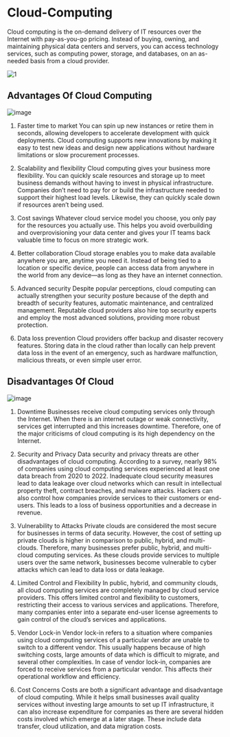 # Cloud-Computing

 Cloud computing is the on-demand delivery of IT resources over the Internet with pay-as-you-go pricing. Instead of buying, owning, and maintaining physical data centers and servers, you can access technology services, such as computing power, storage, and databases, on an as-needed basis from a cloud provider.

 ![1](https://github.com/rahulbansal29/Cloud-Computing/assets/145260475/f54598b2-1241-49f4-ad0f-ca1a6e2069c2)

 
## Advantages Of Cloud Computing

![image](https://github.com/rahulbansal29/Cloud-Computing/assets/145260475/a9991620-6886-4edd-9ed9-798efd8e6fe0)


1. Faster time to market
You can spin up new instances or retire them in seconds, allowing developers to accelerate development with quick deployments. Cloud computing supports new innovations by making it easy to test new ideas and design new applications without hardware limitations or slow procurement processes.

2. Scalability and flexibility
Cloud computing gives your business more flexibility. You can quickly scale resources and storage up to meet business demands without having to invest in physical infrastructure.
Companies don’t need to pay for or build the infrastructure needed to support their highest load levels. Likewise, they can quickly scale down if resources aren’t being used.  

3. Cost savings
Whatever cloud service model you choose, you only pay for the resources you actually use. This helps you avoid overbuilding and overprovisioning your data center and gives your IT teams back valuable time to focus on more strategic work. 

4. Better collaboration
Cloud storage enables you to make data available anywhere you are, anytime you need it. Instead of being tied to a location or specific device, people can access data from anywhere in the world from any device—as long as they have an internet connection.

5. Advanced security
Despite popular perceptions, cloud computing can actually strengthen your security posture because of the depth and breadth of security features, automatic maintenance, and centralized management.
Reputable cloud providers also hire top security experts and employ the most advanced solutions, providing more robust protection. 

6. Data loss prevention
Cloud providers offer backup and disaster recovery features. Storing data in the cloud rather than locally can help prevent data loss in the event of an emergency, such as hardware malfunction, malicious threats, or even simple user error. 



## Disadvantages Of Cloud

![image](https://github.com/rahulbansal29/Cloud-Computing/assets/145260475/5ed08a63-48fa-4346-a1ab-da6abfa88eb7)


1. Downtime
Businesses receive cloud computing services only through the Internet. When there is an internet outage or weak connectivity, services get interrupted and this increases downtime. Therefore, one of the major criticisms of cloud computing is its high dependency on the Internet.

2. Security and Privacy
Data security and privacy threats are other disadvantages of cloud computing. According to a survey, nearly 98% of companies using cloud computing services experienced at least one data breach from 2020 to 2022. Inadequate cloud security measures lead to data leakage over cloud networks which can result in intellectual property theft, contract breaches, and malware attacks. Hackers can also control how companies provide services to their customers or end-users. This leads to a loss of business opportunities and a decrease in revenue.

3. Vulnerability to Attacks
Private clouds are considered the most secure for businesses in terms of data security. However, the cost of setting up private clouds is higher in comparison to public, hybrid, and multi-clouds. Therefore, many businesses prefer public, hybrid, and multi-cloud computing services. As these clouds provide services to multiple users over the same network, businesses become vulnerable to cyber attacks which can lead to data loss or data leakage. 

4. Limited Control and Flexibility
In public, hybrid, and community clouds, all cloud computing services are completely managed by cloud service providers. This offers limited control and flexibility to customers, restricting their access to various services and applications. Therefore, many companies enter into a separate end-user license agreements to gain control of the cloud’s services and applications.

5. Vendor Lock-in
Vendor lock-in refers to a situation where companies using cloud computing services of a particular vendor are unable to switch to a different vendor. This usually happens because of high switching costs, large amounts of data which is difficult to migrate, and several other complexities. In case of vendor lock-in, companies are forced to receive services from a particular vendor. This affects their operational workflow and efficiency.

6. Cost Concerns
Costs are both a significant advantage and disadvantage of cloud computing. While it helps small businesses avail quality services without investing large amounts to set up IT infrastructure, it can also increase expenditure for companies as there are several hidden costs involved which emerge at a later stage. These include data transfer, cloud utilization, and data migration costs.



